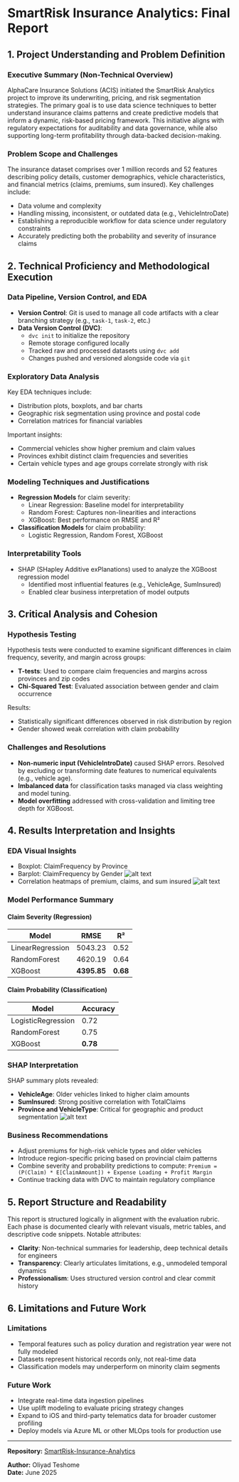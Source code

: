 # SmartRisk Insurance Analytics: Final Report

## 1. Project Understanding and Problem Definition

### Executive Summary (Non-Technical Overview)
AlphaCare Insurance Solutions (ACIS) initiated the SmartRisk Analytics project to improve its underwriting, pricing, and risk segmentation strategies. The primary goal is to use data science techniques to better understand insurance claims patterns and create predictive models that inform a dynamic, risk-based pricing framework. This initiative aligns with regulatory expectations for auditability and data governance, while also supporting long-term profitability through data-backed decision-making.

### Problem Scope and Challenges
The insurance dataset comprises over 1 million records and 52 features describing policy details, customer demographics, vehicle characteristics, and financial metrics (claims, premiums, sum insured). Key challenges include:
- Data volume and complexity
- Handling missing, inconsistent, or outdated data (e.g., VehicleIntroDate)
- Establishing a reproducible workflow for data science under regulatory constraints
- Accurately predicting both the probability and severity of insurance claims

## 2. Technical Proficiency and Methodological Execution

### Data Pipeline, Version Control, and EDA
- **Version Control**: Git is used to manage all code artifacts with a clear branching strategy (e.g., `task-1`, `task-2`, etc.)
- **Data Version Control (DVC)**:
  - `dvc init` to initialize the repository
  - Remote storage configured locally
  - Tracked raw and processed datasets using `dvc add`
  - Changes pushed and versioned alongside code via `git`

### Exploratory Data Analysis
Key EDA techniques include:
- Distribution plots, boxplots, and bar charts
- Geographic risk segmentation using province and postal code
- Correlation matrices for financial variables

Important insights:
- Commercial vehicles show higher premium and claim values
- Provinces exhibit distinct claim frequencies and severities
- Certain vehicle types and age groups correlate strongly with risk

### Modeling Techniques and Justifications
- **Regression Models** for claim severity:
  - Linear Regression: Baseline model for interpretability
  - Random Forest: Captures non-linearities and interactions
  - XGBoost: Best performance on RMSE and R²
- **Classification Models** for claim probability:
  - Logistic Regression, Random Forest, XGBoost

### Interpretability Tools
- SHAP (SHapley Additive exPlanations) used to analyze the XGBoost regression model
  - Identified most influential features (e.g., VehicleAge, SumInsured)
  - Enabled clear business interpretation of model outputs

## 3. Critical Analysis and Cohesion

### Hypothesis Testing
Hypothesis tests were conducted to examine significant differences in claim frequency, severity, and margin across groups:
- **T-tests**: Used to compare claim frequencies and margins across provinces and zip codes
- **Chi-Squared Test**: Evaluated association between gender and claim occurrence

Results:
- Statistically significant differences observed in risk distribution by region
- Gender showed weak correlation with claim probability

### Challenges and Resolutions
- **Non-numeric input (VehicleIntroDate)** caused SHAP errors. Resolved by excluding or transforming date features to numerical equivalents (e.g., vehicle age).
- **Imbalanced data** for classification tasks managed via class weighting and model tuning.
- **Model overfitting** addressed with cross-validation and limiting tree depth for XGBoost.

## 4. Results Interpretation and Insights

### EDA Visual Insights
- Boxplot: ClaimFrequency by Province
- Barplot: ClaimFrequency by Gender
![alt text](plots.png)
- Correlation heatmaps of premium, claims, and sum insured
![alt text](<Correlation heatmaps of premium, claims, and sum insured.png>)
### Model Performance Summary
#### Claim Severity (Regression)
| Model           | RMSE    | R²     |
|------------------|---------|--------|
| LinearRegression | 5043.23 | 0.52   |
| RandomForest     | 4620.19 | 0.64   |
| XGBoost          | **4395.85** | **0.68** |

#### Claim Probability (Classification)
| Model            | Accuracy |
|------------------|----------|
| LogisticRegression | 0.72   |
| RandomForest       | 0.75   |
| XGBoost            | **0.78** |

### SHAP Interpretation
SHAP summary plots revealed:
- **VehicleAge**: Older vehicles linked to higher claim amounts
- **SumInsured**: Strong positive correlation with TotalClaims
- **Province and VehicleType**: Critical for geographic and product segmentation
![alt text](<SHAP summary plot.png>)
### Business Recommendations
- Adjust premiums for high-risk vehicle types and older vehicles
- Introduce region-specific pricing based on provincial claim patterns
- Combine severity and probability predictions to compute:
  `Premium = (P(Claim) * E[ClaimAmount]) + Expense Loading + Profit Margin`
- Continue tracking data with DVC to maintain regulatory compliance

## 5. Report Structure and Readability

This report is structured logically in alignment with the evaluation rubric. Each phase is documented clearly with relevant visuals, metric tables, and descriptive code snippets. Notable attributes:
- **Clarity**: Non-technical summaries for leadership, deep technical details for engineers
- **Transparency**: Clearly articulates limitations, e.g., unmodeled temporal dynamics
- **Professionalism**: Uses structured version control and clear commit history

## 6. Limitations and Future Work

### Limitations
- Temporal features such as policy duration and registration year were not fully modeled
- Datasets represent historical records only, not real-time data
- Classification models may underperform on minority claim segments

### Future Work
- Integrate real-time data ingestion pipelines
- Use uplift modeling to evaluate pricing strategy changes
- Expand to iOS and third-party telematics data for broader customer profiling
- Deploy models via Azure ML or other MLOps tools for production use

---
**Repository:** [SmartRisk-Insurance-Analytics](https://github.com/OliyadTeshome/SmartRisk-Insurance-Analytics)

**Author:** Oliyad Teshome  
**Date:** June 2025